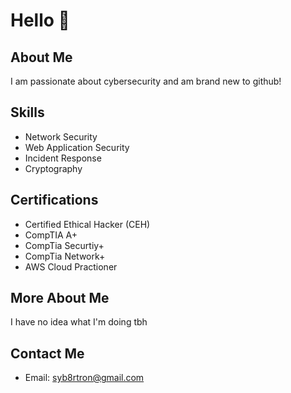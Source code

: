 # Hello 👋

## About Me
I am passionate about cybersecurity and am brand new to github!

## Skills
- Network Security
- Web Application Security
- Incident Response
- Cryptography

## Certifications
- Certified Ethical Hacker (CEH)
- CompTIA A+
- CompTia Securtiy+
- CompTia Network+
- AWS Cloud Practioner
##  
## More About Me
I have no idea what I'm doing tbh
  
## Contact Me
- Email: syb8rtron@gmail.com
